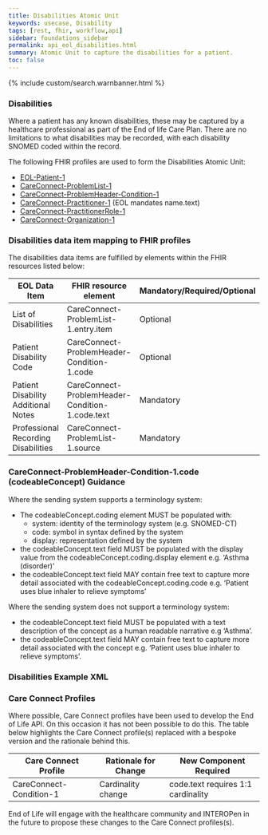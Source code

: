 ```yaml
---
title: Disabilities Atomic Unit
keywords: usecase, Disability
tags: [rest, fhir, workflow,api]
sidebar: foundations_sidebar
permalink: api_eol_disabilities.html
summary: Atomic Unit to capture the disabilities for a patient.
toc: false
---
```

{% include custom/search.warnbanner.html %}

### Disabilities ###

Where a patient has any known disabilities, these may be captured by a healthcare professional as part of the End of life Care Plan. There are no limitations to what disabilities may be recorded, with each disability SNOMED coded within the record.

The following FHIR profiles are used to form the Disabilities Atomic Unit:

- [EOL-Patient-1](https://fhir.nhs.uk/STU3/StructureDefinition/EOL-Patient-1)
- [CareConnect-ProblemList-1](https://fhir.hl7.org.uk/STU3/StructureDefinition/CareConnect-ProblemList-1)
- [CareConnect-ProblemHeader-Condition-1](https://fhir.hl7.org.uk/STU3/StructureDefinition/CareConnect-ProblemHeader-Condition-1)
- [CareConnect-Practitioner-1](https://fhir.hl7.org.uk/STU3/StructureDefinition/CareConnect-Practitioner-1) (EOL mandates name.text)
- [CareConnect-PractitionerRole-1](https://fhir.hl7.org.uk/STU3/StructureDefinition/CareConnect-PractitionerRole-1)
- [CareConnect-Organization-1](https://fhir.hl7.org.uk/STU3/StructureDefinition/CareConnect-Organization-1)


### Disabilities data item mapping to FHIR profiles ###

The disabilities data items are fulfilled by elements within the FHIR resources listed below:

| EOL Data Item                       | FHIR resource element                                                   | Mandatory/Required/Optional |
|-------------------------------------|-------------------------------------------------------------------------|-----------------------------|
| List of Disabilities				  | CareConnect-ProblemList-1.entry.item											| Optional					|
| Patient Disability Code				  | CareConnect-ProblemHeader-Condition-1.code | Optional |
| Patient Disability Additional Notes | CareConnect-ProblemHeader-Condition-1.code.text | Mandatory |
| Professional Recording Disabilities | CareConnect-ProblemList-1.source | Mandatory |


### CareConnect-ProblemHeader-Condition-1.code (codeableConcept) Guidance ###

Where the sending system supports a terminology system:

* The codeableConcept.coding element MUST be populated with:
    * system: identity of the terminology system (e.g. SNOMED-CT) 
    * code: symbol in syntax defined by the system
	* display: representation defined by the system
* the codeableConcept.text field MUST be populated with the display value from the codeableConcept.coding.display element e.g. ‘Asthma (disorder)’
* the codeableConcept.text field MAY contain free text to capture more detail associated with the codeableConcept.coding.code e.g. ‘Patient uses blue inhaler to relieve symptoms’

Where the sending system does not support a terminology system:

* the codeableConcept.text field MUST be populated with a text description of the concept as a human readable narrative e.g ‘Asthma’. 
* the codeableConcept.text field MAY contain free text to capture more detail associated with the concept e.g. ‘Patient uses blue inhaler to relieve symptoms’.

<!--
### CareConnect-ProblemHeader-Condition-1.code Guidance ###

Where the sending system supports a disability code:

* The condition.code element MUST be populated with:
    * the terminology system (e.g. SNOMED-CT) 
    * code
	* display value
* the condition.code.text field MUST be populated with the display value from the condition.code.display element e.g. ‘Asthma (disorder)’
* the condition.code.text field MAY contain free text to capture more detail associated with the condition.code e.g. ‘Patient uses blue inhaler to relieve symptoms’

Where the sending system does not support a disability code:

* the condition.code.text field MUST be populated with a text description of the condition as a human readable narrative e.g ‘Asthma’. 
* the condition.code.text field MAY contain free text to capture more detail associated with the condition e.g. ‘Patient uses blue inhaler to relieve symptoms’
-->

### Disabilities Example XML ###

<script src="https://gist.github.com/IOPS-DEV/e4740ee872d5bc5be5c254ce42c6dc7b.js"></script>

<script src="https://gist.github.com/IOPS-DEV/5648828bd8b611fa938b3562a5c3e162.js"></script>

### Care Connect Profiles ###

Where possible, Care Connect profiles have been used to develop the End of Life API. On this occasion it has not been possible to do this. The table below highlights the Care Connect profile(s) replaced with a bespoke version and the rationale behind this.

| Care Connect Profile 	| Rationale for Change								     | New Component Required					 	   |
|-----------------------|--------------------------------------------------------|-------------------------------------------------|
| CareConnect-Condition-1 | Cardinality change									 | code.text requires 1:1 cardinality   		   |


End of Life will engage with the healthcare community and INTEROPen in the future to propose these changes to the Care Connect profiles(s).
